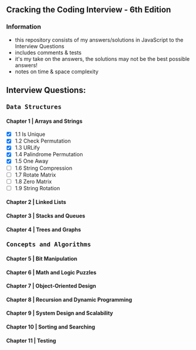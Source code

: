 ## Cracking the Coding Interview - 6th Edition
### Information
- this repository consists of my answers/solutions in JavaScript to the Interview Questions
- includes comments & tests
- it's my take on the answers, the solutions may not be the best possible answers!
- notes on time & space complexity

## Interview Questions:
### <kbd>Data Structures</kbd>
#### Chapter 1 | Arrays and Strings
- [x] 1.1 Is Unique
- [x] 1.2 Check Permutation
- [x] 1.3 URLify
- [x] 1.4 Palindrome Permutation
- [x] 1.5 One Away
- [ ] 1.6 String Compression
- [ ] 1.7 Rotate Matrix
- [ ] 1.8 Zero Matrix
- [ ] 1.9 String Rotation

#### Chapter 2 | Linked Lists

#### Chapter 3 | Stacks and Queues

#### Chapter 4 | Trees and Graphs

### <kbd>Concepts and Algorithms</kbd>

#### Chapter 5 | Bit Manipulation

#### Chapter 6 | Math and Logic Puzzles

#### Chapter 7 | Object-Oriented Design

#### Chapter 8 | Recursion and Dynamic Programming

#### Chapter 9 | System Design and Scalability

#### Chapter 10 | Sorting and Searching

#### Chapter 11 | Testing
